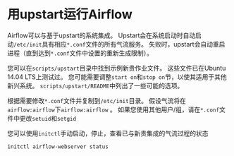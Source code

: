 # 用upstart运行Airflow

Airflow可以与基于upstart的系统集成。 Upstart会在系统启动时自动启动`/etc/init`具有相应`*.conf`文件的所有气流服务。 失败时，upstart会自动重启进程（直到达到`*.conf`文件中设置的重新生成限制）。

您可以在`scripts/upstart`目录中找到示例新贵作业文件。 这些文件已在Ubuntu 14.04 LTS上测试过。 您可能需要调整`start on`和`stop on`节，以使其适用于其他新兴系统。 `scripts/upstart/README`中列出了一些可能的选项。

根据需要修改`*.conf`文件并复制到`/etc/init`目录。 假设气流将在`airflow:airflow`下`airflow:airflow` 。 如果您使用其他用户/组，请在`*.conf`文件中更改`setuid`和`setgid`

您可以使用`initctl`手动启动，停止，查看已与新贵集成的气流过程的状态

```
initctl airflow-webserver status

```